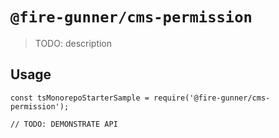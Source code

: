 # `@fire-gunner/cms-permission`

> TODO: description

## Usage

```
const tsMonorepoStarterSample = require('@fire-gunner/cms-permission');

// TODO: DEMONSTRATE API
```
